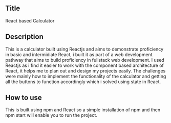 ## Title
React based Calculator

## Description
This is a calculator built using Reactjs and aims to demonstrate proficiency in basic and intermidiate React, i built it as part of a web development pathway that aims to build proficiency in fullstack web development.
I used Reactjs as i find it easier to work with the component based architecture of React, it helps me to plan out and design my projects easily.
The challenges were mainly how to implement the functionality of the calculator and getting all the buttons to function accordingly which i solved using state in React.

## How to use
This is built using npm and React so a simple installation of npm and then npm start will enable you to run the project.

